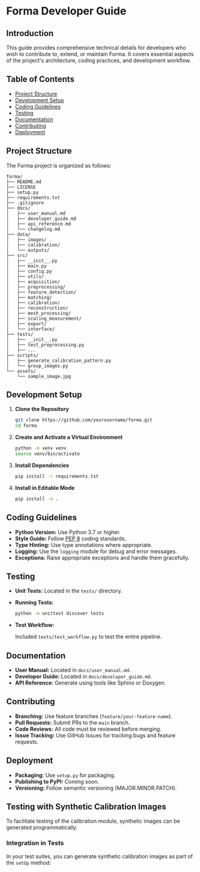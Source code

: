 # Forma Developer Guide

## Introduction

This guide provides comprehensive technical details for developers who wish to contribute to, extend, or maintain Forma. It covers essential aspects of the project's architecture, coding practices, and development workflow.

## Table of Contents

- [Project Structure](#project-structure)
- [Development Setup](#development-setup)
- [Coding Guidelines](#coding-guidelines)
- [Testing](#testing)
- [Documentation](#documentation)
- [Contributing](#contributing)
- [Deployment](#deployment)

## Project Structure

The Forma project is organized as follows:

```
forma/
├── README.md
├── LICENSE
├── setup.py
├── requirements.txt
├── .gitignore
├── docs/
│   ├── user_manual.md
│   ├── developer_guide.md
│   ├── api_reference.md
│   └── changelog.md
├── data/
│   ├── images/
│   ├── calibration/
│   └── outputs/
├── src/
│   ├── __init__.py
│   ├── main.py
│   ├── config.py
│   ├── utils/
│   ├── acquisition/
│   ├── preprocessing/
│   ├── feature_detection/
│   ├── matching/
│   ├── calibration/
│   ├── reconstruction/
│   ├── mesh_processing/
│   ├── scaling_measurement/
│   ├── export/
│   └── interface/
├── tests/
│   ├── __init__.py
│   ├── test_preprocessing.py
│   ├── ...
├── scripts/
│   ├── generate_calibration_pattern.py
│   └── group_images.py
└── assets/
    └── sample_image.jpg
```

## Development Setup

1. **Clone the Repository**

    ```bash
    git clone https://github.com/yourusername/forma.git
    cd forma
    ```

2. **Create and Activate a Virtual Environment**

    ```bash
    python -m venv venv
    source venv/bin/activate
    ```

3. **Install Dependencies**

    ```bash
    pip install -r requirements.txt
    ```

4. **Install in Editable Mode**

    ```bash
    pip install -e .
    ```

## Coding Guidelines

- **Python Version:** Use Python 3.7 or higher.
- **Style Guide:** Follow [PEP 8](https://www.python.org/dev/peps/pep-0008/) coding standards.
- **Type Hinting:** Use type annotations where appropriate.
- **Logging:** Use the `logging` module for debug and error messages.
- **Exceptions:** Raise appropriate exceptions and handle them gracefully.

## Testing

- **Unit Tests:** Located in the `tests/` directory.
- **Running Tests:**

    ```bash
    python -m unittest discover tests
    ```

- **Test Workflow:**

    Included `tests/test_workflow.py` to test the entire pipeline.

## Documentation

- **User Manual:** Located in `docs/user_manual.md`.
- **Developer Guide:** Located in `docs/developer_guide.md`.
- **API Reference:** Generate using tools like Sphinx or Doxygen.

## Contributing

- **Branching:** Use feature branches (`feature/your-feature-name`).
- **Pull Requests:** Submit PRs to the `main` branch.
- **Code Reviews:** All code must be reviewed before merging.
- **Issue Tracking:** Use GitHub Issues for tracking bugs and feature requests.

## Deployment

- **Packaging:** Use `setup.py` for packaging.
- **Publishing to PyPI:** Coming soon.
- **Versioning:** Follow semantic versioning (MAJOR.MINOR.PATCH).

## Testing with Synthetic Calibration Images

To facilitate testing of the calibration module, synthetic images can be generated programmatically.

### Integration in Tests

In your test suites, you can generate synthetic calibration images as part of the `setUp` method:

```